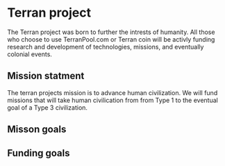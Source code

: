 # Terran project

The Terran project was born to further the intrests of humanity. All those who choose to use TerranPool.com or Terran coin will be activly funding research and development of technologies, missions, and eventually colonial events.  

## Mission statment

The terran projects mission is to advance human civilization. We will fund missions that will take human civilication from from Type 1 to the eventual goal of a Type 3 civilization. 

## Misson goals

## Funding goals



